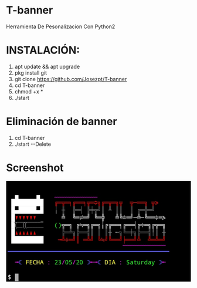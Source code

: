 # T-banner

Herramienta De Pesonalizacion Con Python2

# INSTALACIÓN:

1. apt update && apt upgrade 
2. pkg install git 
3. git clone https://github.com/Josezpt/T-banner
4. cd T-banner 
5. chmod +x *
6. ./start 

# Eliminación de banner
1. cd T-banner 
2. ./start --Delete

# Screenshot

![Imagen-T-banner.jpg](https://github.com/Anonymous-Zpt/Archivos/blob/master/Imagen-T-banner.jpg) 
